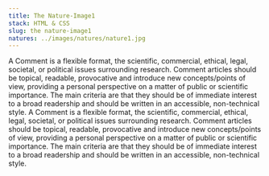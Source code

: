 ```yaml
---
title: The Nature-Image1
stack: HTML & CSS
slug: the nature-image1
natures: ../images/natures/nature1.jpg
---
```


A Comment is a flexible format, the scientific, commercial, ethical, legal, societal, or political issues surrounding research. Comment articles should be topical, readable, provocative and introduce new concepts/points of view, providing a personal perspective on a matter of public or scientific importance. The main criteria are that they should be of immediate interest to a broad readership and should be written in an accessible, non-technical style. A Comment is a flexible format, the scientific, commercial, ethical, legal, societal, or political issues surrounding research. Comment articles should be topical, readable, provocative and introduce new concepts/points of view, providing a personal perspective on a matter of public or scientific importance. The main criteria are that they should be of immediate interest to a broad readership and should be written in an accessible, non-technical style.

